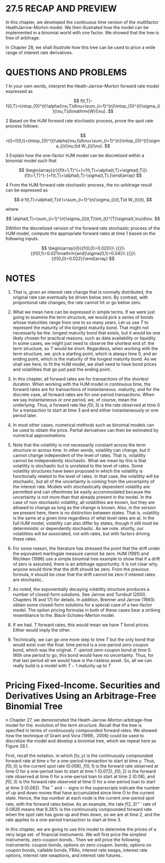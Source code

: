 # 27.5 RECAP AND PREVIEW

In this chapter, we developed the continuous time version of the multifactor HeathJarrow-Morton model. We then illustrated how the model can be implemented in a binomial world with one factor. We showed that the tree is free of arbitrage.

In Chapter 28, we shall illustrate how this tree can be used to price a wide range of interest rate derivatives.

# QUESTIONS AND PROBLEMS

1 In your own words, interpret the Heath-Jarrow-Morton forward rate model expressed as

$$
f(t,T)-f(0,T)=\intop_{0}^{t}\alpha(\nu,T)d\nu+\sum_{i=1}^{n}\intop_{0}^{t}\sigma_{i}(\nu,T)d\mathrm{W}(\nu).
$$

2 Based on the HJM forward rate stochastic process, prove the spot rate process follows:

$$
r(t)=f(0,t)+\intop_{0}^{t}\alpha(\nu,t)d\nu+\sum_{i=1}^{n}\intop_{0}^{t}\sigma_{i}(\nu,t)d W_{i}(\nu).
$$

3 Explain how the one-factor HJM model can be discretized within a binomial model such that

$$
\begin{array}{r}{f(t+1,T)^{+}=f(t,T)+\alpha(t,T)+\sigma(t,T)}\ {f(t+1,T)^{-}=f(t,T)+\alpha(t,T)-\sigma(t,T).}\end{array}
$$

4 From the HJM forward rate stochastic process, the no-arbitrage result can be expressed as

$$
d f(t,T)=\alpha(t,T)d t+\sum_{i=1}^{n}\sigma_{i}(t,T)d W_{t}(t),
$$

where

$$
\alpha(t,T)=\sum_{i=1}^{n}\sigma_{i}(t,T)\int_{t}^{T}\sigma(t,\nu)d\nu.
$$

5Within the discretized version of the forward rate stochastic process of the HJM model, compute the appropriate forward rates at time 1 based on the following inputs.

$$
\begin{array}{l}{{f(0,0)=0.020}}\ {{}}\ {{f(0,1)=0.021\mathrm{and}\sigma(0,1)=0.04}}\ {{}}\ {{f(0,0)=0.022}}\end{array}
$$

# NOTES

1. That is, given an interest rate change that is normally distributed, the original rate can eventually be driven below zero. By contrast, with proportional rate changes, the rate cannot hit or go below zero.

2. What we mean here can be expressed in simple terms. If we were just going to examine the term structure, we would pick a series of bonds whose maturities range from one to so many years. Let us use $T$ to represent the maturity of the longest maturity bond. That might not necessarily be the. longest maturity bond that exists, but it would be one likely chosen for practical reasons, such as data availability or liquidity. In some cases, we might just need to observe the shortest end of. the term structure, so $T$ would be short. Regardless, when working with the term structure, we. pick a starting point, which is always time 0, and an ending point, which is the maturity of the longest maturity bond. As we shall see here, to fit the HJM model, we shall need to have bond prices and volatilities that go just past the ending point..
3. In this chapter, all forward rates are for transactions of the shortest duration. When working with the HJM model in continuous time, the forward rates are for transactions of instantaneous. maturity, and for the discrete case, all forward rates are for one-period transactions. When we say instantaneous or one period, we, of course, mean the underlying. Thus, a forward rate like $f(0,3)$ is the rate observed at time 0 for a transaction to start at time 3 and end either instantaneously or one period later.
4. In most other cases, numerical methods such as binomial models can be used to obtain the price. Partial derivatives can then be estimated by numerical approximations.
5. Note that the volatility is not necessarily constant across the term structure or across time. In other words, volatility can change, but it cannot change independent of the level of rates. That is, volatility cannot be independently stochastic. What we mean by this is that volatility is stochastic but is unrelated to the level of rates. Some volatility structures have been proposed in which the volatility is functionally related to the level of rates. In that case, the volatility will be stochastic, but all of the uncertainty is coming from the uncertainty of the interest rate. Models with stochastically dependent volatility are permitted and can oftentimes be easily accommodated because the uncertainty is not more than that already present in the model. In the case of non-stochastic volatility, all volatilities are known, but they are allowed to change as long as the change is known. Also, in the version we present here, there is no distinction between states. That is, volatility is the same at a given time regardless of what level rates are at. In the full HJM model, volatility can also differ by states, though it still must be deterministic or dependently stochastic. As we note. shortly, our volatilities will be associated, not with rates, but with factors driving these rates.
6. For some reason, the literature has stressed the point that the drift under the equivalent martingale measure cannot be zero. HJM (1991) and Ritchken (1996) use a simple binomial tree example to show that if a drift of zero is assumed, there is an arbitrage opportunity. It is not clear why. anyone would think that the drift should be zero. From the previous formula, it should be clear that the drift cannot be zero if interest rates are stochastic..
7. As noted, the exponentially decaying volatility structure produces a number of closed-form solutions. See Jarrow and Turnbull (2000, Chapters 16 and 17) for details. In addition, Brenner and Jarrow (1993) obtain some closed-form solutions for a special case of a two-factor model. The option pricing formulas in both of these cases bear a striking resemblance to the. Black-Scholes-Merton model.
8. If we had. $T$ forward rates, this would mean we have $T$ bond prices. Either would imply the other.
9. Technically, we can go one more step to time $T$ but the only bond that would exist over the final. time period is a one-period zero-coupon bond, which was the original. $T$ -period zero-coupon bond at time 0. With one period to go, this bond would have no uncertainty. Thus, for that last period all we would have is the riskless asset. So, all we can really build is a model with $T-1$ maturity up to $T$

# Pricing Fixed-Income. Securities and Derivatives Using an Arbitrage-Free Binomial Tree

n Chapter 27, we demonstrated the Heath-Jarrow-Morton arbitrage-free model for the. evolution of the term structure. Recall that the tree is specified in terms of continuously compounded forward rates. We showed how the technique of Grant and Vora (1999,. 2006) could be used to discretize the model and develop a binomial tree, which we repeat here as Figure 28.1.

First, recall the notation, in which $f(x,y)$ is the continuously compounded forward rate at time $x$ for a one-period transaction to start at time $y.$ Thus, $f(0,0)$ is the current spot rate (0.068), $f(0,1)$ is the forward rate observed at time O for a one-period loan to start at time 1 (0.072), $f(0,2)$ is the forward rate observed at time 0 for a one-period loan to start at time 2 (0.08), and $f(0,3)$ is the forward rate observed at time O for a one-period loan to start at time 3 (0.082). The $^+$ and -- signs in the superscripts indicate the number of up and down moves that have accumulated since time O to the current state. Hence, the top number at each node is the current one-period spot rate, with the forward rates below. As an example, the rate $f(2,3)^{+-}$ rate of 0.0826 means that $8.26\%$ is the continuously compounded forward rate when the spot rate has gone up and then down, so we are at time 2, and the rate applies to a one-period transaction to start at time 3.

In this chapter, we are going to use this model to determine the prices of a very large set. of financial instruments. We will first price the simplest instruments, zero-coupon bonds.. Then we will price the following instruments: coupon bonds, options on zero-coupon. bonds, options on coupon bonds, callable bonds, FRAs, interest rate swaps, interest rate options, interest rate swaptions, and interest rate futures..
